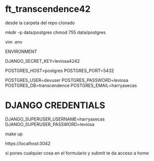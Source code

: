 # ft_transcendence42

desde la carpeta del repo clonado

mkdir -p data/postgres
chmod 755 data/postgres

vim .env

ENVIRONMENT

DJANGO_SECRET_KEY=leviosa4242


POSTGRES_HOST=postgres
POSTGRES_PORT=5432

POSTGRES_USER=devuser
POSTGRES_PASSWORD=leviosa
POSTGRES_DB=transcendence
POSTGRES_EMAIL=harryasecas

# DJANGO CREDENTIALS
DJANGO_SUPERUSER_USERNAME=harryasecas
DJANGO_SUPERUSER_PASSWORD=leviosa


make up

https://localhost:3042

si pones cualquier cosa en el formulario y submit te da acceso a home
